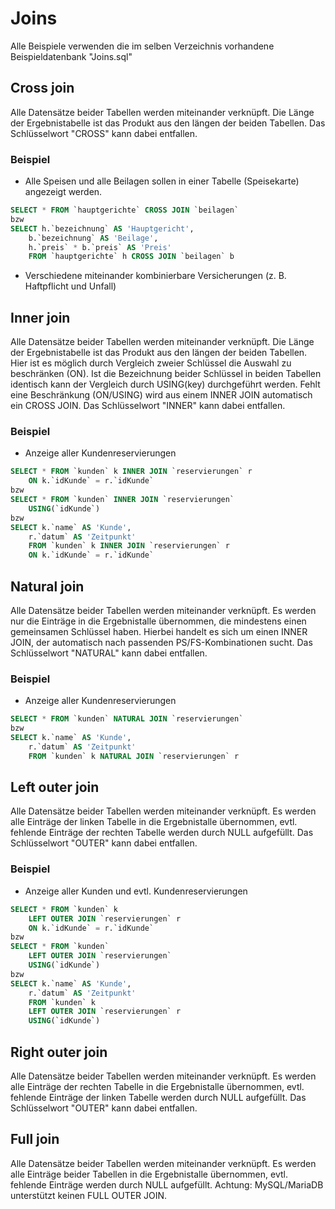 # Joins

Alle Beispiele verwenden die im selben Verzeichnis vorhandene Beispieldatenbank "Joins.sql"

## Cross join
Alle Datensätze beider Tabellen werden miteinander verknüpft. Die Länge der Ergebnistabelle ist das Produkt aus den längen der beiden Tabellen. Das Schlüsselwort "CROSS" kann dabei entfallen.
### Beispiel
* Alle Speisen und alle Beilagen sollen in einer Tabelle (Speisekarte) angezeigt werden.
```SQL
SELECT * FROM `hauptgerichte` CROSS JOIN `beilagen`
bzw
SELECT h.`bezeichnung` AS 'Hauptgericht',
    b.`bezeichnung` AS 'Beilage',
    h.`preis` * b.`preis` AS 'Preis'
    FROM `hauptgerichte` h CROSS JOIN `beilagen` b
```
* Verschiedene miteinander kombinierbare Versicherungen (z. B. Haftpflicht und Unfall)

## Inner join
Alle Datensätze beider Tabellen werden miteinander verknüpft. Die Länge der Ergebnistabelle ist das Produkt aus den längen der beiden Tabellen. Hier ist es möglich durch Vergleich zweier Schlüssel die Auswahl zu beschränken (ON).
Ist die Bezeichnung beider Schlüssel in beiden Tabellen identisch kann der Vergleich durch USING(key) durchgeführt werden. Fehlt eine Beschränkung (ON/USING) wird aus einem INNER JOIN automatisch ein CROSS JOIN.
Das Schlüsselwort "INNER" kann dabei entfallen.
### Beispiel
* Anzeige aller Kundenreservierungen
```SQL
SELECT * FROM `kunden` k INNER JOIN `reservierungen` r
    ON k.`idKunde` = r.`idKunde`
bzw
SELECT * FROM `kunden` INNER JOIN `reservierungen`
    USING(`idKunde`)
bzw
SELECT k.`name` AS 'Kunde',
    r.`datum` AS 'Zeitpunkt'
    FROM `kunden` k INNER JOIN `reservierungen` r
    ON k.`idKunde` = r.`idKunde`
```

## Natural join
Alle Datensätze beider Tabellen werden miteinander verknüpft. Es werden nur die Einträge in die Ergebnistalle übernommen, die mindestens einen gemeinsamen Schlüssel haben. Hierbei handelt es sich um einen INNER JOIN, der automatisch nach passenden PS/FS-Kombinationen sucht. Das Schlüsselwort "NATURAL" kann dabei entfallen.
### Beispiel
* Anzeige aller Kundenreservierungen
```SQL
SELECT * FROM `kunden` NATURAL JOIN `reservierungen`
bzw
SELECT k.`name` AS 'Kunde',
    r.`datum` AS 'Zeitpunkt'
    FROM `kunden` k NATURAL JOIN `reservierungen` r
```

## Left outer join
Alle Datensätze beider Tabellen werden miteinander verknüpft. Es werden alle Einträge der linken Tabelle in die Ergebnistalle übernommen, evtl. fehlende Einträge der rechten Tabelle werden durch NULL aufgefüllt. Das Schlüsselwort "OUTER" kann dabei entfallen.
### Beispiel
* Anzeige aller Kunden und evtl. Kundenreservierungen
```SQL
SELECT * FROM `kunden` k
    LEFT OUTER JOIN `reservierungen` r
    ON k.`idKunde` = r.`idKunde`
bzw
SELECT * FROM `kunden`
    LEFT OUTER JOIN `reservierungen`
    USING(`idKunde`)
bzw
SELECT k.`name` AS 'Kunde',
    r.`datum` AS 'Zeitpunkt'
    FROM `kunden` k
    LEFT OUTER JOIN `reservierungen` r
    USING(`idKunde`)
```

## Right outer join
Alle Datensätze beider Tabellen werden miteinander verknüpft. Es werden alle Einträge der rechten Tabelle in die Ergebnistalle übernommen, evtl. fehlende Einträge der linken Tabelle werden durch NULL aufgefüllt. Das Schlüsselwort "OUTER" kann dabei entfallen.

## Full join
Alle Datensätze beider Tabellen werden miteinander verknüpft. Es werden alle Einträge beider Tabellen in die Ergebnistalle übernommen, evtl. fehlende Einträge werden durch NULL aufgefüllt. Achtung: MySQL/MariaDB unterstützt keinen FULL OUTER JOIN.
